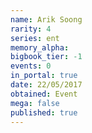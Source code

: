 ```yaml
---
name: Arik Soong
rarity: 4
series: ent
memory_alpha:
bigbook_tier: -1
events: 0
in_portal: true
date: 22/05/2017
obtained: Event
mega: false
published: true
---
```



